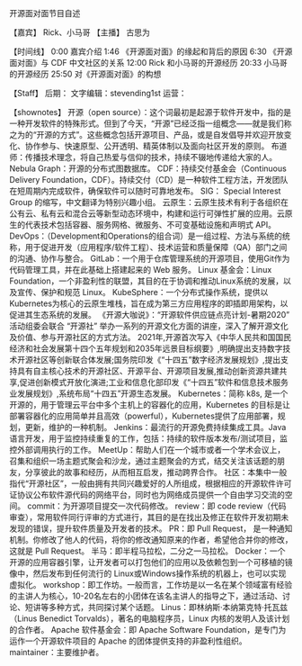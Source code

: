 开源面对面节目自述

【嘉宾】
Rick、小马哥
【主播】
古思为

【时间线】
0:00 嘉宾介绍
1:46 《开源面对面》的缘起和背后的原因
6:30 《开源面对面》与 CDF 中文社区的关系
12:00 Rick 和小马哥的开源经历
20:33 小马哥的开源经历
25:50 对《开源面对面》的构想

【Staff】
后期：
文字编辑：stevending1st
运营：

【shownotes】
开源（open source）：这个词最初是起源于软件开发中，指的是一种开发软件的特殊形式。但到了今天，“开源”已经泛指一组概念——就是我们称之为的“开源的方式”。这些概念包括开源项目、产品，或是自发倡导并欢迎开放变化、协作参与、快速原型、公开透明、精英体制以及面向社区开发的原则。
布道师：传播技术理念，将自己热爱与信仰的技术，持续不辍地传递给大家的人。
Nebula Graph：开源的分布式图数据库。
CDF：持续交付基金会（Continuous Delivery Foundation，CDF）。持续交付（CD）是一种软件工程方法，开发团队在短周期内完成软件，确保软件可以随时可靠地发布。
SIG： Special Interest Group 的缩写，中文翻译为特别兴趣小组。
云原生：云原生技术有利于各组织在公有云、私有云和混合云等新型动态环境中，构建和运行可弹性扩展的应用。云原生的代表技术包括容器、服务网格、微服务、不可变基础设施和声明式 API。
DevOps：（Development和Operations的组合词）是一组过程、方法与系统的统称，用于促进开发（应用程序/软件工程）、技术运营和质量保障（QA）部门之间的沟通、协作与整合。
GitLab：一个用于仓库管理系统的开源项目，使用Git作为代码管理工具，并在此基础上搭建起来的 Web 服务。
Linux 基金会：Linux Foundation，一个非盈利性的联盟，其目的在于协调和推动Linux系统的发展，以及宣传、保护和规范 Linux。
KubeSphere：一个分布式操作系统，提供以Kubernetes为核心的云原生堆栈，旨在成为第三方应用程序的即插即用架构，以促进其生态系统的发展。
《开源大咖说》：“开源软件供应链点亮计划-暑期2020” 活动组委会联合 “开源社” 举办一系列的开源文化方面的讲座，深入了解开源文化及价值、参与开源社区的方式方法。
2021年,开源首次写入《中华人民共和国国民经济和社会发展第十四个五年规划和2035年远景目标纲要》,明确提出支持数字技术开源社区等创新联合体发展;国务院印发《“十四五”数字经济发展规划》,提出支持具有自主核心技术的开源社区、开源平台、开源项目发展,推动创新资源共建共享,促进创新模式开放化演进;工业和信息化部印发《“十四五”软件和信息技术服务业发展规划》,系统布局“十四五”开源生态发展。
Kubernetes：简称 k8s, 是一个开源的，用于管理云平台中多个主机上的容器化的应用，Kubernetes 的目标是让部署容器化的应用简单并且高效（powerful），Kubernetes提供了应用部署，规划，更新，维护的一种机制。
Jenkins：最流行的开源免费持续集成工具。Java 语言开发，用于监控持续重复的工作，包括：持续的软件版本发布/测试项目，监控外部调用执行的工作。
MeetUp：帮助人们在一个城市或者一个学术会议上，召集和组织一场主题式聚会和沙龙，通过主题聚会的方式，结交关注该话题的朋友，分享彼此的故事和经历，从而相互启发，推动跨界合作。
社区：本集中一般指代“开源社区”，一般由拥有共同兴趣爱好的人所组成，根据相应的开源软件许可证协议公布软件源代码的网络平台，同时也为网络成员提供一个自由学习交流的空间。
commit：为开源项目提交一次代码修改。
review：即 code review（代码审查），常用软件同行评审的方式进行，其目的是在找出及修正在软件开发初期未发现的错误，提升软件质量及开发者的技术。
PR：即 Pull Request， 是一种通知机制。你修改了他人的代码，将你的修改通知原来的作者，希望他合并你的修改，这就是 Pull Request。
半马：即半程马拉松，二分之一马拉松。
Docker：一个开源的应用容器引擎，让开发者可以打包他们的应用以及依赖包到一个可移植的镜像中，然后发布到任何流行的 Linux或Windows操作系统的机器上，也可以实现虚拟化。
workshop：即工作坊。一般而言，工作坊是以一名在某个领域富有经验的主讲人为核心，10-20名左右的小团体在该名主讲人的指导之下，通过活动、讨论、短讲等多种方式，共同探讨某个话题。
Linus：即林纳斯·本纳第克特·托瓦兹（Linus Benedict Torvalds），著名的电脑程序员，Linux 内核的发明人及该计划的合作者。
Apache 软件基金会：即 Apache Software Foundation，是专门为运作一个开源软件项目的 Apache 的团体提供支持的非盈利性组织。
maintainer：主要维护者。
